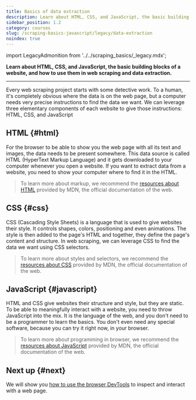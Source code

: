 ```yaml
---
title: Basics of data extraction
description: Learn about HTML, CSS, and JavaScript, the basic building blocks of a website, and how to use them in web scraping and data extraction.
sidebar_position: 1.2
category: courses
slug: /scraping-basics-javascript/legacy/data-extraction
noindex: true
---
```


import LegacyAdmonition from '../../scraping_basics/_legacy.mdx';

**Learn about HTML, CSS, and JavaScript, the basic building blocks of a website, and how to use them in web scraping and data extraction.**

<LegacyAdmonition />

---

Every web scraping project starts with some detective work. To a human, it's completely obvious where the data is on the web page, but a computer needs very precise instructions to find the data we want. We can leverage three elementary components of each website to give those instructions: HTML, CSS, and JavaScript

## HTML {#html}

For the browser to be able to show you the web page with all its text and images, the data needs to be present somewhere. This data source is called HTML (HyperText Markup Language) and it gets downloaded to your computer whenever you open a website. If you want to extract data from a website, you need to show your computer where to find it in the HTML.

> To learn more about markup, we recommend the [resources about HTML](https://developer.mozilla.org/en-US/docs/Learn/HTML) provided by MDN, the official documentation of the web.

## CSS {#css}

CSS (Cascading Style Sheets) is a language that is used to give websites their style. It controls shapes, colors, positioning and even animations. The style is then added to the page's HTML and together, they define the page's content and structure. In web scraping, we can leverage CSS to find the data we want using CSS selectors.

> To learn more about styles and selectors, we recommend the [resources about CSS](https://developer.mozilla.org/en-US/docs/Learn/CSS) provided by MDN, the official documentation of the web.

## JavaScript {#javascript}

HTML and CSS give websites their structure and style, but they are static. To be able to meaningfully interact with a website, you need to throw JavaScript into the mix. It is the language of the web, and you don't need to be a programmer to learn the basics. You don't even need any special software, because you can try it right now, in your browser.

> To learn more about programming in browser, we recommend the [resources about JavaScript](https://developer.mozilla.org/en-US/docs/Learn/JavaScript) provided by MDN, the official documentation of the web.

## Next up {#next}

We will show you [how to use the browser DevTools](./browser_devtools.md) to inspect and interact with a web page.
